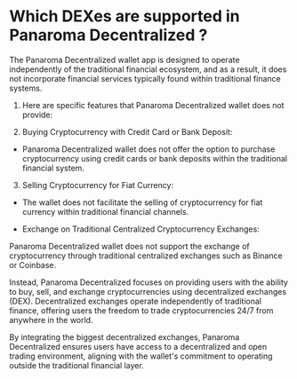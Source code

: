 # Which DEXes are supported in Panaroma Decentralized ?

The Panaroma Decentralized wallet app is designed to operate independently of the traditional financial ecosystem, and as a result, it does not incorporate financial services typically found within traditional finance systems. 

1. Here are specific features that Panaroma Decentralized wallet does not provide: 

 2. Buying Cryptocurrency with Credit Card or Bank Deposit: 

- Panaroma Decentralized wallet does not offer the option to purchase cryptocurrency using credit cards or bank deposits within the traditional financial system. 

3. Selling Cryptocurrency for Fiat Currency: 

- The wallet does not facilitate the selling of cryptocurrency for fiat currency within traditional financial channels. 

- Exchange on Traditional Centralized Cryptocurrency Exchanges: 

Panaroma Decentralized wallet does not support the exchange of cryptocurrency through traditional centralized exchanges such as Binance or Coinbase. 

Instead, Panaroma Decentralized focuses on providing users with the ability to buy, sell, and exchange cryptocurrencies using decentralized exchanges (DEX). Decentralized exchanges operate independently of traditional finance, offering users the freedom to trade cryptocurrencies 24/7 from anywhere in the world. 


By integrating the biggest decentralized exchanges, Panaroma Decentralized ensures users have access to a decentralized and open trading environment, aligning with the wallet's commitment to operating outside the traditional financial layer. 

